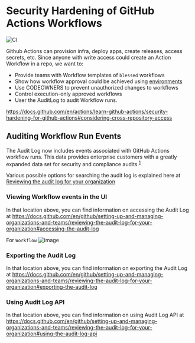 # Security Hardening of GitHub Actions Workflows 

![CI](https://github.com/decyjphr-org/actions-demo/workflows/CI/badge.svg)


Github Actions can provision infra, deploy apps, create releases, access secrets, etc. Since anyone with write access could create an Action Workflow in a repo, we want to:

- Provide teams with Workflow templates of `blessed` workflows
- Show how workflow approval could be achieved using [environments]()
- Use CODEOWNERS to prevent unauthorized changes to workflows
- Control execution-only approved workflows
- User the AuditLog to audit Workflow runs.


https://docs.github.com/en/actions/learn-github-actions/security-hardening-for-github-actions#considering-cross-repository-access


## Auditing Workflow Run Events
The Audit Log now includes events associated with GitHub Actions workflow runs. This data provides enterprise customers with a greatly expanded data set for security and compliance audits.<sup>[1](https://github.blog/changelog/2021-02-23-github-actions-workflow-run-events-are-now-included-in-the-audit-log/)</sup>

Various possible options for searching the audit log is explained here at [Reviewing the audit log for your organization
](https://docs.github.com/en/github/setting-up-and-managing-organizations-and-teams/reviewing-the-audit-log-for-your-organization#searching-the-audit-log)

### Viewing Workflow events in the UI
In that location above, you can find information on accessing the Audit Log at https://docs.github.com/en/github/setting-up-and-managing-organizations-and-teams/reviewing-the-audit-log-for-your-organization#accessing-the-audit-log

For `Workflow`
![image](https://user-images.githubusercontent.com/57544838/112735417-2c4f8100-8f22-11eb-8f18-63de02df0c09.png)


### Exporting the Audit Log
In that location above, you can find information on exporting the  Audit Log at https://docs.github.com/en/github/setting-up-and-managing-organizations-and-teams/reviewing-the-audit-log-for-your-organization#exporting-the-audit-log

### Using Audit Log API
In that location above, you can find information on using Audit Log API at https://docs.github.com/en/github/setting-up-and-managing-organizations-and-teams/reviewing-the-audit-log-for-your-organization#using-the-audit-log-api
